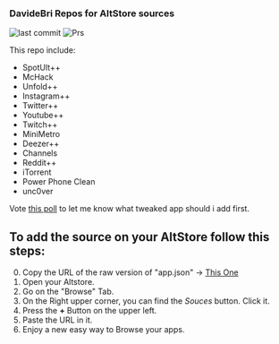 ### DavideBri Repos for AltStore sources
![last commit](https://img.shields.io/github/last-commit/DavideBri/iOS-tweakedApps?color=purple)
![Prs](https://img.shields.io/badge/PRs-welcome-brightgreen)


This repo include: 
 + SpotUlt++
 + McHack
 + Unfold++
 + Instagram++
 + Twitter++
 + Youtube++
 + Twitch++
 + MiniMetro
 + Deezer++
 + Channels
 + Reddit++
 + iTorrent
 + Power Phone Clean
 + unc0ver

Vote [this poll](https://strawpoll.com/hfs7jvgrp) to let me know what tweaked app should i add first.


To add the source on your AltStore follow this steps:
---

0. Copy the URL of the raw version of "app.json" -> [This One](https://raw.githubusercontent.com/DavideBri/iOS-tweakedApps/master/apps.json)
1. Open your Altstore.
2. Go on the "Browse" Tab.
3. On the Right upper corner, you can find the *Souces* button. Click it.
4. Press the **+** Button on the upper left.
5. Paste the URL in it.
6. Enjoy a new easy way to Browse your apps.


